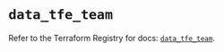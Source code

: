 # `data_tfe_team`

Refer to the Terraform Registry for docs: [`data_tfe_team`](https://registry.terraform.io/providers/hashicorp/tfe/0.59.0/docs/data-sources/team).
